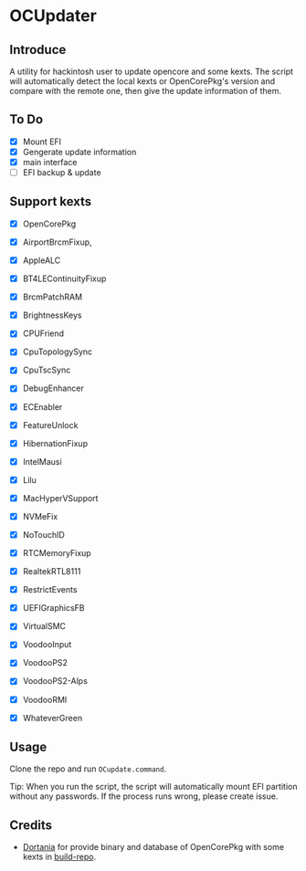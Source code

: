 # OCUpdater
## Introduce

A utility for hackintosh user to update opencore and some kexts. The script will automatically detect the local kexts or OpenCorePkg's version and compare with the remote one, then give the update information of them.

## To Do

- [x] Mount EFI
- [x] Gengerate update information
- [x] main interface
- [ ] EFI backup & update

## Support kexts

- [x] OpenCorePkg

- [x] AirportBrcmFixup,

- [x] AppleALC

- [x] BT4LEContinuityFixup

- [x] BrcmPatchRAM

- [x] BrightnessKeys

- [x] CPUFriend

- [x] CpuTopologySync

- [x] CpuTscSync

- [x] DebugEnhancer

- [x] ECEnabler

- [x] FeatureUnlock

- [x] HibernationFixup

- [x] IntelMausi

- [x] Lilu

- [x] MacHyperVSupport

- [x] NVMeFix

- [x] NoTouchID

- [x] RTCMemoryFixup

- [x] RealtekRTL8111

- [x] RestrictEvents

- [x] UEFIGraphicsFB

- [x] VirtualSMC

- [x] VoodooInput

- [x] VoodooPS2

- [x] VoodooPS2-Alps

- [x] VoodooRMI

- [x] WhateverGreen

## Usage

Clone the repo and run `OCupdate.command`.

Tip: When you run the script, the script will automatically mount EFI partition without any passwords. If the process runs wrong, please create issue.

## Credits

- [Dortania](https://github.com/dortania) for provide binary and database of OpenCorePkg with some kexts in [build-repo](https://github.com/dortania/build-repo/tree/builds).
